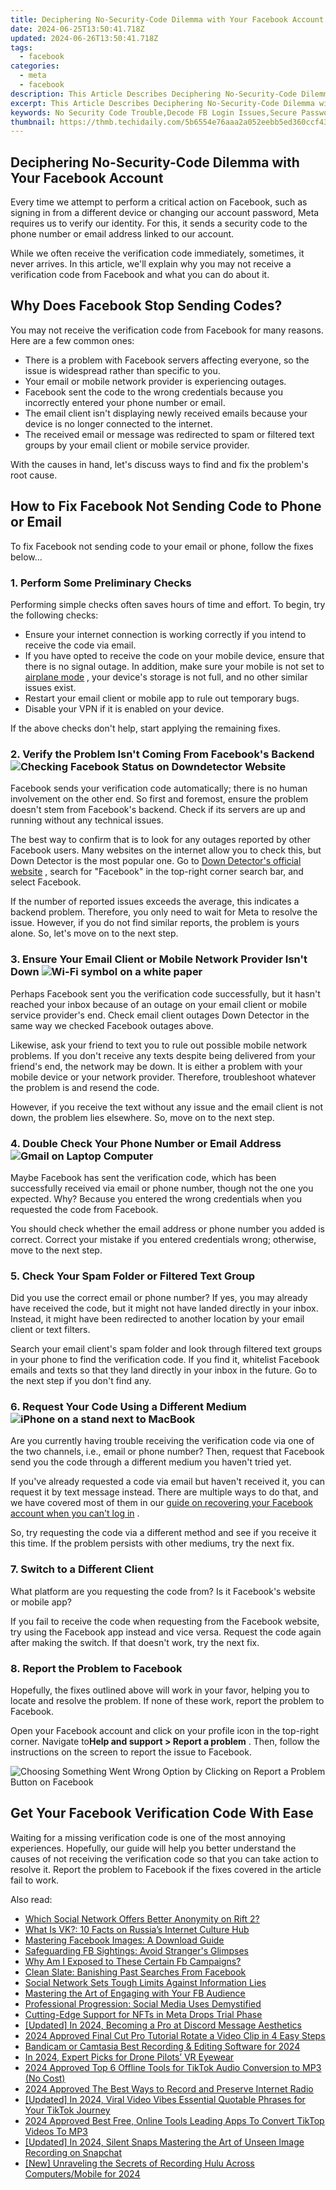 ```yaml
---
title: Deciphering No-Security-Code Dilemma with Your Facebook Account
date: 2024-06-25T13:50:41.718Z
updated: 2024-06-26T13:50:41.718Z
tags:
  - facebook
categories:
  - meta
  - facebook
description: This Article Describes Deciphering No-Security-Code Dilemma with Your Facebook Account
excerpt: This Article Describes Deciphering No-Security-Code Dilemma with Your Facebook Account
keywords: No Security Code Trouble,Decode FB Login Issues,Secure Password Reset,FB Non-Codes Accessing,Overcome Facebook Sync,Unlock FB Without Code,Bypass FB Security Codes
thumbnail: https://thmb.techidaily.com/5b6554e76aaa2a052eebb5ed360ccf43529d16f47d56cedf742a90d738a59cc9.jpg
---
```


## Deciphering No-Security-Code Dilemma with Your Facebook Account

 Every time we attempt to perform a critical action on Facebook, such as signing in from a different device or changing our account password, Meta requires us to verify our identity. For this, it sends a security code to the phone number or email address linked to our account.

 While we often receive the verification code immediately, sometimes, it never arrives. In this article, we'll explain why you may not receive a verification code from Facebook and what you can do about it.

## Why Does Facebook Stop Sending Codes?

 You may not receive the verification code from Facebook for many reasons. Here are a few common ones:

* There is a problem with Facebook servers affecting everyone, so the issue is widespread rather than specific to you.
* Your email or mobile network provider is experiencing outages.
* Facebook sent the code to the wrong credentials because you incorrectly entered your phone number or email.
* The email client isn't displaying newly received emails because your device is no longer connected to the internet.
* The received email or message was redirected to spam or filtered text groups by your email client or mobile service provider.

 With the causes in hand, let's discuss ways to find and fix the problem's root cause.

## How to Fix Facebook Not Sending Code to Phone or Email

 To fix Facebook not sending code to your email or phone, follow the fixes below...

### 1\. Perform Some Preliminary Checks

 Performing simple checks often saves hours of time and effort. To begin, try the following checks:

* Ensure your internet connection is working correctly if you intend to receive the code via email.
* If you have opted to receive the code on your mobile device, ensure that there is no signal outage. In addition, make sure your mobile is not set to [airplane mode](https://www.makeuseof.com/tag/android-airplane-mode/) , your device's storage is not full, and no other similar issues exist.
* Restart your email client or mobile app to rule out temporary bugs.
* Disable your VPN if it is enabled on your device.

 If the above checks don't help, start applying the remaining fixes.

### 2\. Verify the Problem Isn't Coming From Facebook's Backend ![Checking Facebook Status on Downdetector Website](https://static1.makeuseofimages.com/wordpress/wp-content/uploads/2022/03/1-Checking-Facebook-Status-on-Downdetector-Website.jpg)

 Facebook sends your verification code automatically; there is no human involvement on the other end. So first and foremost, ensure the problem doesn't stem from Facebook's backend. Check if its servers are up and running without any technical issues.

 The best way to confirm that is to look for any outages reported by other Facebook users. Many websites on the internet allow you to check this, but Down Detector is the most popular one. Go to [Down Detector's official website](https://downdetector.com/) , search for "Facebook" in the top-right corner search bar, and select Facebook.

 If the number of reported issues exceeds the average, this indicates a backend problem. Therefore, you only need to wait for Meta to resolve the issue. However, if you do not find similar reports, the problem is yours alone. So, let's move on to the next step.

### 3\. Ensure Your Email Client or Mobile Network Provider Isn't Down ![Wi-Fi symbol on a white paper](https://static1.makeuseofimages.com/wordpress/wp-content/uploads/2022/09/Wifi-slow-down-103.jpg)

 Perhaps Facebook sent you the verification code successfully, but it hasn't reached your inbox because of an outage on your email client or mobile service provider's end. Check email client outages Down Detector in the same way we checked Facebook outages above.

 Likewise, ask your friend to text you to rule out possible mobile network problems. If you don't receive any texts despite being delivered from your friend's end, the network may be down. It is either a problem with your mobile device or your network provider. Therefore, troubleshoot whatever the problem is and resend the code.

 However, if you receive the text without any issue and the email client is not down, the problem lies elsewhere. So, move on to the next step.

### 4\. Double Check Your Phone Number or Email Address ![Gmail on Laptop Computer](https://static1.makeuseofimages.com/wordpress/wp-content/uploads/2022/07/gmail-on-laptop-computer.jpg)

 Maybe Facebook has sent the verification code, which has been successfully received via email or phone number, though not the one you expected. Why? Because you entered the wrong credentials when you requested the code from Facebook.

 You should check whether the email address or phone number you added is correct. Correct your mistake if you entered credentials wrong; otherwise, move to the next step.

### 5\. Check Your Spam Folder or Filtered Text Group

 Did you use the correct email or phone number? If yes, you may already have received the code, but it might not have landed directly in your inbox. Instead, it might have been redirected to another location by your email client or text filters.

 Search your email client's spam folder and look through filtered text groups in your phone to find the verification code. If you find it, whitelist Facebook emails and texts so that they land directly in your inbox in the future. Go to the next step if you don't find any.

### 6\. Request Your Code Using a Different Medium ![iPhone on a stand next to MacBook](https://static1.makeuseofimages.com/wordpress/wp-content/uploads/2023/01/iphone-on-a-stand-next-to-a-macbook.jpg)

 Are you currently having trouble receiving the verification code via one of the two channels, i.e., email or phone number? Then, request that Facebook send you the code through a different medium you haven't tried yet.

 If you've already requested a code via email but haven't received it, you can request it by text message instead. There are multiple ways to do that, and we have covered most of them in our [guide on recovering your Facebook account when you can't log in](https://www.makeuseof.com/tag/recover-facebook-account-longer-log/) .

 So, try requesting the code via a different method and see if you receive it this time. If the problem persists with other mediums, try the next fix.

### 7\. Switch to a Different Client

 What platform are you requesting the code from? Is it Facebook's website or mobile app?

 If you fail to receive the code when requesting from the Facebook website, try using the Facebook app instead and vice versa. Request the code again after making the switch. If that doesn't work, try the next fix.

### 8\. Report the Problem to Facebook

 Hopefully, the fixes outlined above will work in your favor, helping you to locate and resolve the problem. If none of these work, report the problem to Facebook.

 Open your Facebook account and click on your profile icon in the top-right corner. Navigate to**Help and support > Report a problem** . Then, follow the instructions on the screen to report the issue to Facebook.

![Choosing Something Went Wrong Option by Clicking on Report a Problem Button on Facebook](https://static1.makeuseofimages.com/wordpress/wp-content/uploads/2022/09/Image-8-Choosing-Something-Went-Wrong-Option-by-Clicking-on-Report-a-Problem-Button-on-Facebook.jpg)

## Get Your Facebook Verification Code With Ease

 Waiting for a missing verification code is one of the most annoying experiences. Hopefully, our guide will help you better understand the causes of not receiving the verification code so that you can take action to resolve it. Report the problem to Facebook if the fixes covered in the article fail to work.


<ins class="adsbygoogle"
     style="display:block"
     data-ad-format="autorelaxed"
     data-ad-client="ca-pub-7571918770474297"
     data-ad-slot="1223367746"></ins>



<ins class="adsbygoogle"
     style="display:block"
     data-ad-client="ca-pub-7571918770474297"
     data-ad-slot="8358498916"
     data-ad-format="auto"
     data-full-width-responsive="true"></ins>

<span class="atpl-alsoreadstyle">Also read:</span>
<div><ul>
<li><a href="https://facebook.techidaily.com/which-social-network-offers-better-anonymity-on-rift-2/"><u>Which Social Network Offers Better Anonymity on Rift 2?</u></a></li>
<li><a href="https://facebook.techidaily.com/what-is-vk-10-facts-on-russias-internet-culture-hub/"><u>What Is VK?: 10 Facts on Russia’s Internet Culture Hub</u></a></li>
<li><a href="https://facebook.techidaily.com/mastering-facebook-images-a-download-guide/"><u>Mastering Facebook Images: A Download Guide</u></a></li>
<li><a href="https://facebook.techidaily.com/safeguarding-fb-sightings-avoid-strangers-glimpses/"><u>Safeguarding FB Sightings: Avoid Stranger's Glimpses</u></a></li>
<li><a href="https://facebook.techidaily.com/why-am-i-exposed-to-these-certain-fb-campaigns/"><u>Why Am I Exposed to These Certain Fb Campaigns?</u></a></li>
<li><a href="https://facebook.techidaily.com/clean-slate-banishing-past-searches-from-facebook/"><u>Clean Slate: Banishing Past Searches From Facebook</u></a></li>
<li><a href="https://facebook.techidaily.com/social-network-sets-tough-limits-against-information-lies/"><u>Social Network Sets Tough Limits Against Information Lies</u></a></li>
<li><a href="https://facebook.techidaily.com/mastering-the-art-of-engaging-with-your-fb-audience/"><u>Mastering the Art of Engaging with Your FB Audience</u></a></li>
<li><a href="https://facebook.techidaily.com/professional-progression-social-media-uses-demystified/"><u>Professional Progression: Social Media Uses Demystified</u></a></li>
<li><a href="https://facebook.techidaily.com/cutting-edge-support-for-nfts-in-meta-drops-trial-phase/"><u>Cutting-Edge Support for NFTs in Meta Drops Trial Phase</u></a></li>
<li><a href="https://discord-videos.techidaily.com/updated-in-2024-becoming-a-pro-at-discord-message-aesthetics/"><u>[Updated] In 2024, Becoming a Pro at Discord Message Aesthetics</u></a></li>
<li><a href="https://video-ai-editor.techidaily.com/2024-approved-final-cut-pro-tutorial-rotate-a-video-clip-in-4-easy-steps/"><u>2024 Approved Final Cut Pro Tutorial Rotate a Video Clip in 4 Easy Steps</u></a></li>
<li><a href="https://screen-activity-recording.techidaily.com/bandicam-or-camtasia-best-recording-and-editing-software-for-2024/"><u>Bandicam or Camtasia  Best Recording & Editing Software for 2024</u></a></li>
<li><a href="https://some-techniques.techidaily.com/in-2024-expert-picks-for-drone-pilots-vr-eyewear/"><u>In 2024, Expert Picks for Drone Pilots’ VR Eyewear</u></a></li>
<li><a href="https://tiktok-videos.techidaily.com/2024-approved-top-6-offline-tools-for-tiktok-audio-conversion-to-mp3-no-cost/"><u>2024 Approved  Top 6 Offline Tools for TikTok Audio Conversion to MP3 (No Cost)</u></a></li>
<li><a href="https://screen-sharing-recording.techidaily.com/2024-approved-the-best-ways-to-record-and-preserve-internet-radio/"><u>2024 Approved  The Best Ways to Record and Preserve Internet Radio</u></a></li>
<li><a href="https://tiktok-clips.techidaily.com/updated-in-2024-viral-video-vibes-essential-quotable-phrases-for-your-tiktok-journey/"><u>[Updated] In 2024, Viral Video Vibes  Essential Quotable Phrases for Your TikTok Journey</u></a></li>
<li><a href="https://tiktok-videos.techidaily.com/2024-approved-best-free-online-tools-leading-apps-to-convert-tiktop-videos-to-mp3/"><u>2024 Approved  Best Free, Online Tools  Leading Apps To Convert TikTop Videos To MP3</u></a></li>
<li><a href="https://snapchat-videos.techidaily.com/updated-in-2024-silent-snaps-mastering-the-art-of-unseen-image-recording-on-snapchat/"><u>[Updated] In 2024, Silent Snaps  Mastering the Art of Unseen Image Recording on Snapchat</u></a></li>
<li><a href="https://remote-screen-capture.techidaily.com/new-unraveling-the-secrets-of-recording-hulu-across-computersmobile-for-2024/"><u>[New] Unraveling the Secrets of Recording Hulu Across Computers/Mobile for 2024</u></a></li>
</ul></div>
